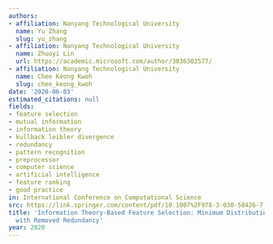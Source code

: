 ```yaml
---
authors:
- affiliation: Nanyang Technological University
  name: Yu Zhang
  slug: yu_zhang
- affiliation: Nanyang Technological University
  name: Zhuoyi Lin
  url: https://academic.microsoft.com/author/3036302577/
- affiliation: Nanyang Technological University
  name: Chee Keong Kwoh
  slug: chee_keong_kwoh
date: '2020-06-03'
estimated_citations: null
fields:
- feature selection
- mutual information
- information theory
- kullback leibler divergence
- redundancy
- pattern recognition
- preprocessor
- computer science
- artificial intelligence
- feature ranking
- good practice
in: International Conference on Computational Science
src: https://link.springer.com/content/pdf/10.1007%2F978-3-030-50426-7_1.pdf
title: 'Information Theory-Based Feature Selection: Minimum Distribution Similarity
  with Removed Redundancy'
year: 2020
---
```

